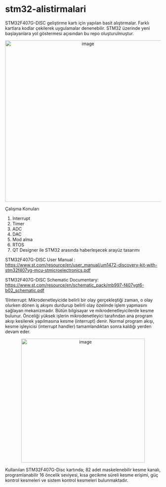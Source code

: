 
# stm32-alistirmalari

STM32F407G-DISC geliştirme kartı için yapılan basit alıştırmalar.
Farklı kartlara kodlar çekilerek uygulamalar denenebilir. STM32 üzerinde yeni başlayanlara yol göstermesi açısından bu repo oluşturulmuştur.

<div style="text-align:center;">
  <img src="https://github.com/user-attachments/assets/0d45851e-03c5-47fd-baa7-2f85aeb12203" alt="image" width="520">
</div>

Çalışma Konuları
1) Interrupt
2) Timer
3) ADC
4) DAC
5) Mod alma
6) RTOS
7) QT Designer ile STM32 arasında haberleşecek arayüz tasarımı


STM32F407G-DISC User Manual : https://www.st.com/resource/en/user_manual/um1472-discovery-kit-with-stm32f407vg-mcu-stmicroelectronics.pdf

STM32F407G-DISC Schematic Documentary: https://www.st.com/resource/en/schematic_pack/mb997-f407vgt6-b02_schematic.pdf

1)Interrupt: Mikrodenetleyicide belirli bir olay gerçekleştiği zaman, o olay olurken dönen iş akışını durdurup belirli olay özelinde işlem yapmasını sağlayan mekanizmadır. Bütün bilgisayar ve mikrodenetleyicilerde kesme bulunur. Önceliği yüksek işlerin mikrodenetleyici tarafından ana program akışı kesilerek yapılmasına kesme (interrupt) denir. Normal program akışı, kesme işleyicisi (interrupt handler) tamamlandıktan sonra kaldığı yerden devam eder.
   
<div style="text-align:center;">
  <img src="https://github.com/user-attachments/assets/d9d497c9-0247-4d5b-a22f-655ce04255e3" alt="image" width="400">
</div>

Kullanılan STM32F407G-Disc kartında; 82 adet maskelenebilir kesme kanalı, programlanabilir 16 öncelik seviyesi, kısa gecikme süreli kesme erişimi, güç kontrol kesmeleri ve sistem kontrol kesmeleri bulunmaktadır.

   
